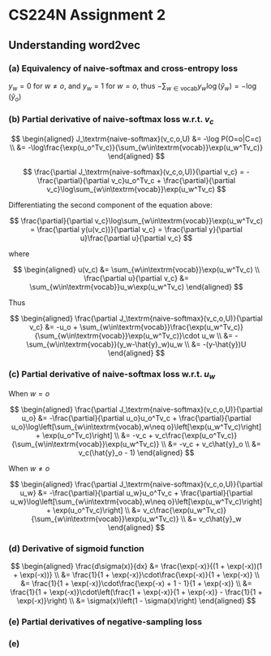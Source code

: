 # CS224N Assignment 2

## Understanding word2vec

### (a) Equivalency of naive-softmax and cross-entropy loss

$y_w = 0$ for $w \neq o$, and $y_w = 1$ for $w = o$, thus $-\sum_{w\in\textrm{vocab}}y_w\log(\hat{y}_w) = -\log(\hat{y}_o)$

### (b) Partial derivative of naive-softmax loss w.r.t. $v_c$

$$
\begin{aligned}
J_\textrm{naive-softmax}(v_c,o,U) &= -\log P(O=o|C=c) \\
&= -\log\frac{\exp(u_o^Tv_c)}{\sum_{w\in\textrm{vocab}}\exp(u_w^Tv_c)}
\end{aligned}
$$

$$
\frac{\partial J_\textrm{naive-softmax}(v_c,o,U)}{\partial v_c} = -\frac{\partial}{\partial v_c}u_o^Tv_c + \frac{\partial}{\partial v_c}\log\sum_{w\in\textrm{vocab}}\exp(u_w^Tv_c)
$$

Differentiating the second component of the equation above:

$$
\frac{\partial}{\partial v_c}\log\sum_{w\in\textrm{vocab}}\exp(u_w^Tv_c) = \frac{\partial y(u(v_c))}{\partial v_c} = \frac{\partial y}{\partial u}\frac{\partial u}{\partial v_c}
$$

where

$$
\begin{aligned}
u(v_c) &= \sum_{w\in\textrm{vocab}}\exp(u_w^Tv_c) \\
\frac{\partial u}{\partial v_c} &= \sum_{w\in\textrm{vocab}}u_w\exp(u_w^Tv_c)
\end{aligned}
$$

Thus

$$
\begin{aligned}
\frac{\partial J_\textrm{naive-softmax}(v_c,o,U)}{\partial v_c} &= -u_o + \sum_{w\in\textrm{vocab}}\frac{\exp(u_w^Tv_c)}{\sum_{w\in\textrm{vocab}}\exp(u_w^Tv_c)}\cdot u_w \\
&= -\sum_{w\in\textrm{vocab}}(y_w-\hat{y}_w)u_w \\
&= -(y-\hat{y})U
\end{aligned}
$$

### (c) Partial derivative of naive-softmax loss w.r.t. $u_w$

When $w = o$

$$
\begin{aligned}
\frac{\partial J_\textrm{naive-softmax}(v_c,o,U)}{\partial u_o} &= -\frac{\partial}{\partial u_o}u_o^Tv_c + \frac{\partial}{\partial u_o}\log\left[\sum_{w\in\textrm{vocab},w\neq o}\left[\exp(u_w^Tv_c)\right] + \exp(u_o^Tv_c)\right] \\
&= -v_c + v_c\frac{\exp(u_o^Tv_c)}{\sum_{w\in\textrm{vocab}}\exp(u_w^Tv_c)} \\
&= -v_c + v_c\hat{y}_o \\
&= v_c(\hat{y}_o - 1)
\end{aligned}
$$

When $w\neq o$

$$
\begin{aligned}
\frac{\partial J_\textrm{naive-softmax}(v_c,o,U)}{\partial u_w} &= -\frac{\partial}{\partial u_w}u_o^Tv_c + \frac{\partial}{\partial u_w}\log\left[\sum_{w\in\textrm{vocab},w\neq o}\left[\exp(u_w^Tv_c)\right] + \exp(u_o^Tv_c)\right] \\
&= v_c\frac{\exp(u_w^Tv_c)}{\sum_{w\in\textrm{vocab}}\exp(u_w^Tv_c)} \\
&= v_c\hat{y}_w
\end{aligned}
$$

### (d) Derivative of sigmoid function

$$
\begin{aligned}
\frac{d\sigma(x)}{dx} &= \frac{\exp(-x)}{(1 + \exp(-x))(1 + \exp(-x))} \\
&= \frac{1}{1 + \exp(-x)}\cdot\frac{\exp(-x)}{1 + \exp(-x)} \\
&= \frac{1}{1 + \exp(-x)}\cdot\frac{\exp(-x) + 1 - 1}{1 + \exp(-x)} \\
&= \frac{1}{1 + \exp(-x)}\cdot\left(\frac{1 + \exp(-x)}{1 + \exp(-x)} - \frac{1}{1 + \exp(-x)}\right) \\
&= \sigma(x)\left(1 - \sigma(x)\right)
\end{aligned}
$$

### (e) Partial derivatives of negative-sampling loss



### (e)